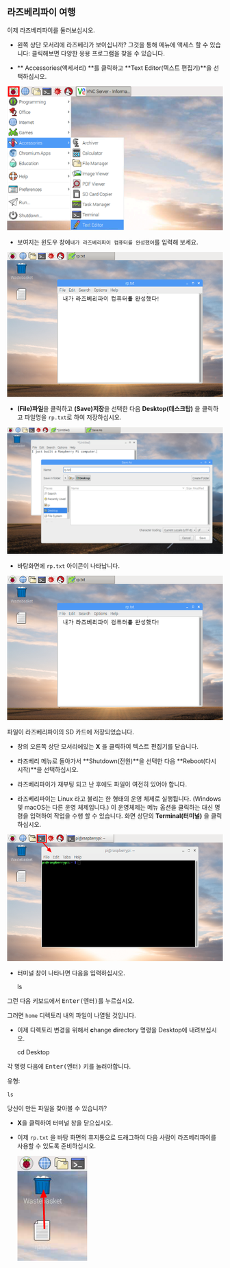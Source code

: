 ## 라즈베리파이 여행

이제 라즈베리파이를 둘러보십시오.

+ 왼쪽 상단 모서리에 라즈베리가 보이십니까? 그것을 통해 메뉴에 액세스 할 수 있습니다: 클릭해보면 다양한 응용 프로그램을 찾을 수 있습니다.

+ ** Accessories(액세서리) **를 클릭하고 **Text Editor(텍스트 편집기)**을 선택하십시오.

![스크린샷](images/pi-accessories.png)

+ 보여지는 윈도우 창에`내가 라즈베리파이 컴퓨터를 완성했어`를 입력해 보세요.

![스크린샷](images/pi-text-editor.png)

+ **(File)파일**을 클릭하고 **(Save)저장**을 선택한 다음 **Desktop(데스크탑)** 을 클릭하고 파일명을 `rp.txt`로 하여 저장하십시오.

![스크린샷](images/pi-save.png)

+ 바탕화면에 `rp.txt` 아이콘이 나타납니다.

![스크린샷](images/pi-saved.png)

파일이 라즈베리파이의 SD 카드에 저장되었습니다.

+ 창의 오른쪽 상단 모서리에있는 **X** 을 클릭하여 텍스트 편집기를 닫습니다.

+ 라즈베리 메뉴로 돌아가서 **Shutdown(전원)**을 선택한 다음 **Reboot(다시 시작)**을 선택하십시오.

+ 라즈베리파이가 재부팅 되고 난 후에도 파일이 여전히 있어야 합니다.

+ 라즈베리파이는 Linux 라고 불리는 한 형태의 운영 체제로 실행됩니다. (Windows 및 macOS는 다른 운영 체제입니다.) 이 운영체제는 메뉴 옵션을 클릭하는 대신 명령을 입력하여 작업을 수행 할 수 있습니다. 화면 상단의 **Terminal(터미널)** 을 클릭하십시오.

![스크린샷](images/pi-command-prompt.png)

+ 터미널 창이 나타나면 다음을 입력하십시오.

    ls
    

그런 다음 키보드에서 <kbd>Enter(엔터)</kbd>를 누르십시오.

그러면 `home` 디렉토리 내의 파일이 나열될 것입니다.

+ 이제 디렉토리 변경을 위해서 **c**hange **d**irectory 명령을 Desktop에 내려보십시오.

    cd Desktop
    

각 명령 다음에 <kbd>Enter(엔터)</kbd> 키를 눌러야합니다.

유형:

    ls
    

당신이 만든 파일을 찾아볼 수 있습니까?

+ **X**을 클릭하여 터미널 창을 닫으십시오.

+ 이제 `rp.txt` 을 바탕 화면의 휴지통으로 드래그하여 다음 사람이 라즈베리파이를 사용할 수 있도록 준비하십시오.
    
    ![스크린샷](images/pi-waste.png)